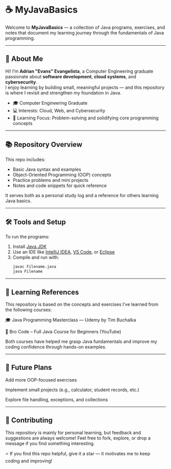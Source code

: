 # ☕ MyJavaBasics

Welcome to **MyJavaBasics** — a collection of Java programs, exercises, and notes that document my learning journey through the fundamentals of Java programming.

---

## 👋 About Me

Hi! I’m **Adrian "Evans" Evangelista**, a Computer Engineering graduate passionate about **software development**, **cloud systems**, and **cybersecurity**.  
I enjoy learning by building small, meaningful projects — and this repository is where I revisit and strengthen my foundation in Java.

- 🎓 Computer Engineering Graduate  
- 💻 Interests: Cloud, Web, and Cybersecurity  
- 🧠 Learning Focus: Problem-solving and solidifying core programming concepts  


---

## 📚 Repository Overview

This repo includes:
- Basic Java syntax and examples  
- Object-Oriented Programming (OOP) concepts  
- Practice problems and mini projects  
- Notes and code snippets for quick reference  

It serves both as a personal study log and a reference for others learning Java basics.

---

## 🛠️ Tools and Setup

To run the programs:
1. Install [Java JDK](https://www.oracle.com/java/technologies/downloads/)  
2. Use an IDE like [IntelliJ IDEA](https://www.jetbrains.com/idea/), [VS Code](https://code.visualstudio.com/), or [Eclipse](https://www.eclipse.org/)  
3. Compile and run with:
   ```bash
   javac Filename.java
   java Filename

---

## 📖 Learning References

This repository is based on the concepts and exercises I’ve learned from the following courses:

🎓 Java Programming Masterclass — Udemy
 by Tim Buchalka

🎥 Bro Code – Full Java Course for Beginners (YouTube)


Both courses have helped me grasp Java fundamentals and improve my coding confidence through hands-on examples.

---

## 🌱 Future Plans

Add more OOP-focused exercises

Implement small projects (e.g., calculator, student records, etc.)

Explore file handling, exceptions, and collections

---

## 🤝 Contributing

This repository is mainly for personal learning, but feedback and suggestions are always welcome!
Feel free to fork, explore, or drop a message if you find something interesting.

⭐ If you find this repo helpful, give it a star — it motivates me to keep coding and improving!
